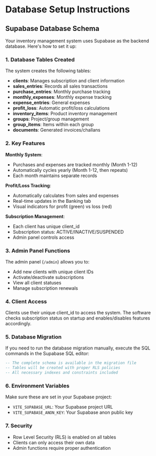 # Database Setup Instructions

## Supabase Database Schema

Your inventory management system uses Supabase as the backend database. Here's how to set it up:

### 1. Database Tables Created

The system creates the following tables:

- **clients**: Manages subscription and client information
- **sales_entries**: Records all sales transactions
- **purchase_entries**: Monthly purchase tracking 
- **monthly_expenses**: Monthly expense tracking
- **expense_entries**: General expenses
- **profit_loss**: Automatic profit/loss calculations
- **inventory_items**: Product inventory management
- **groups**: Project/group management
- **group_items**: Items within each group
- **documents**: Generated invoices/challans

### 2. Key Features

**Monthly System**: 
- Purchases and expenses are tracked monthly (Month 1-12)
- Automatically cycles yearly (Month 1-12, then repeats)
- Each month maintains separate records

**Profit/Loss Tracking**:
- Automatically calculates from sales and expenses
- Real-time updates in the Banking tab
- Visual indicators for profit (green) vs loss (red)

**Subscription Management**:
- Each client has unique client_id
- Subscription status: ACTIVE/INACTIVE/SUSPENDED
- Admin panel controls access

### 3. Admin Panel Functions

The admin panel (`/admin`) allows you to:
- Add new clients with unique client IDs
- Activate/deactivate subscriptions
- View all client statuses
- Manage subscription renewals

### 4. Client Access

Clients use their unique client_id to access the system. The software checks subscription status on startup and enables/disables features accordingly.

### 5. Database Migration

If you need to run the database migration manually, execute the SQL commands in the Supabase SQL editor:

```sql
-- The complete schema is available in the migration file
-- Tables will be created with proper RLS policies
-- All necessary indexes and constraints included
```

### 6. Environment Variables

Make sure these are set in your Supabase project:

- `VITE_SUPABASE_URL`: Your Supabase project URL
- `VITE_SUPABASE_ANON_KEY`: Your Supabase anon public key

### 7. Security

- Row Level Security (RLS) is enabled on all tables
- Clients can only access their own data
- Admin functions require proper authentication